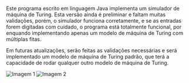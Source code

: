 Este programa escrito em linguagem Java implementa um simulador de máquina de Turing. Esta versão ainda é preliminar e faltam muitas validações, porém, o simulador funciona corretamente, e se as entradas forem digitadas com cuidado, o programa está totalmente funcional, por enquando implementando apenas um modelo de máquina de Turing com múltiplas fitas. 

Em futuras atualizações, serão feitas as validações necessárias e será implementado um modelo de máquina de Turing padrão, que terá a capacidade de rodar qualquer outro modelo de máquina de Turing.

![Imagem 1](https://github.com/LeandroApAlmeida/SIMULADOR_TURING/assets/158072587/93d9a848-1881-4446-8b1e-1a95f31280c6)
![Imagem 2](https://github.com/LeandroApAlmeida/SIMULADOR_TURING/assets/158072587/128964d9-a06b-44d3-a8fe-28b473493054)
